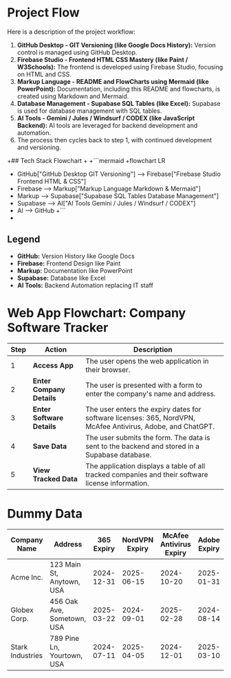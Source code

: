 # Project Flow
 
 Here is a description of the project workflow:
 
 1.  **GitHub Desktop - GIT Versioning (like Google Docs History):** Version control is managed using GitHub Desktop.
 2.  **Firebase Studio - Frontend HTML CSS Mastery (like Paint / W3Schools):** The frontend is developed using Firebase Studio, focusing on HTML and CSS.
 3.  **Markup Language - README and FlowCharts using Mermaid (like PowerPoint):** Documentation, including this README and flowcharts, is created using Markdown and Mermaid.
 4.  **Database Management - Supabase SQL Tables (like Excel):** Supabase is used for database management with SQL tables.
 5.  **AI Tools - Gemini / Jules / Windsurf / CODEX (like JavaScript Backend):** AI tools are leveraged for backend development and automation.
 6.  The process then cycles back to step 1, with continued development and versioning.
 
+## Tech Stack Flowchart
+
+```mermaid
+flowchart LR
+    GitHub["GitHub Desktop
GIT Versioning"] --> Firebase["Firebase Studio
Frontend HTML & CSS"]
+    Firebase --> Markup["Markup Language
Markdown & Mermaid"]
+    Markup --> Supabase["Supabase SQL Tables
Database Management"]
+    Supabase --> AI["AI Tools
Gemini / Jules / Windsurf / CODEX"]
+    AI --> GitHub
+```
+
 ## Legend
 
 *   **GitHub:** Version History like Google Docs
 *   **Firebase:** Frontend Design like Paint
 *   **Markup:** Documentation like PowerPoint
 *   **Supabase:** Database like Excel
 *   **AI Tools:** Backend Automation replacing IT staff
 
 # Web App Flowchart: Company Software Tracker
 
 | Step | Action | Description |
 |---|---|---|
 | 1 | **Access App** | The user opens the web application in their browser. |
 | 2 | **Enter Company Details** | The user is presented with a form to enter the company's name and address. |
 | 3 | **Enter Software Details** | The user enters the expiry dates for software licenses: 365, NordVPN, McAfee Antivirus, Adobe, and ChatGPT. |
 | 4 | **Save Data** | The user submits the form. The data is sent to the backend and stored in a Supabase database. |
 | 5 | **View Tracked Data** | The application displays a table of all tracked companies and their software license information. |
 
 # Dummy Data
 
 | Company Name | Address | 365 Expiry | NordVPN Expiry | McAfee Antivirus Expiry | Adobe Expiry | ChatGPT Expiry |
 |---|---|---|---|---|---|---|
 | Acme Inc. | 123 Main St, Anytown, USA | 2024-12-31 | 2025-06-15 | 2024-10-20 | 2025-01-31 | 2024-11-30 |
 | Globex Corp. | 456 Oak Ave, Sometown, USA | 2025-03-22 | 2024-09-01 | 2025-02-28 | 2024-08-14 | 2025-05-19 |
 | Stark Industries | 789 Pine Ln, Yourtown, USA | 2024-07-11 | 2025-04-05 | 2024-12-01 | 2025-03-10 | 2024-09-25 |
